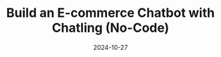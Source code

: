 ---
title: "Build an E-commerce Chatbot with Chatling (No-Code)"
date: 2024-10-27
layout: course
description: "Learn to build a powerful e-commerce chatbot without writing any code using Chatling's no-code platform. This chatbot will handle product inquiries, order tracking, returns, and more."
categories: ["Automation", "Prompt Engineering"]
duration: "31 minutes"
level: "Beginner"
tags: ["Chatling", "No-Code", "E-commerce", "Chatbot", "Automation"]
thumbnail: "https://i.ytimg.com/vi/PBLb3a1iUZ8/sddefault.jpg"
videoId: "PBLb3a1iUZ8"
sections:
  - title: "🎥 Introduction: Building a No-Code E-commerce Chatbot"
    description: "Overview of building an e-commerce chatbot using Chatling, highlighting its capabilities and no-code approach."
    timestamp: "00:00"
  - title: "🤖 Chatbot Functionality: Four Key Features"
    description: "Detailed explanation of the chatbot's four core functions: answering product questions, order tracking, handling returns/exchanges, and human agent handoff."
    timestamp: "00:46"
  - title: "🚀 Getting Started with Chatling: Setup and Account Creation"
    description: "Guidance on accessing Chatling, creating a new chatbot, and selecting from templates or starting from scratch."
    timestamp: "03:40"
  - title: "📚 Knowledge Base Setup: Importing Product and Company Information"
    description: "Instructions on adding data sources to the chatbot, including uploading product information (text file) and company details (PDF)."
    timestamp: "04:11"
  - title: "🧱 Building the Chatbot: Adding Blocks and AI Configuration"
    description: "Step-by-step guide on building the chatbot using Chatling's block system, including AI configuration settings and instructions."
    timestamp: "05:34"
  - title: "💬 Implementing RAG: Creating a Simple Product Inquiry Chatbot"
    description: "Building the Retrieval Augmented Generation (RAG) chatbot functionality to answer product questions from the knowledge base, including adding welcome messages and user input capture."
    timestamp: "07:00"
  - title: "🎯 Intent-Based Routing: Order Tracking Functionality"
    description: "Adding order tracking functionality using intents.  Covers creating intents, sample phrases, and connecting them to the input field."
    timestamp: "09:59"
  - title: "⚙️ Validating Order Numbers with AI: Error Handling"
    description: "Using AI to validate user-inputted order numbers, implementing error handling for incorrect input, and creating a user-friendly retry mechanism."
    timestamp: "13:30"
  - title: "🔄 Implementing Returns and Exchanges: Multi-Step Intent Flow"
    description: "Building the return/exchange functionality, including collecting necessary user information and sending an email to support."
    timestamp: "21:53"
  - title: "👨‍💼 Human Agent Handoff: Emailing Support"
    description: "Implementing the human agent handoff feature, capturing user's email and question, and emailing all conversation history to support."
    timestamp: "26:59"
  - title: "🚀 Publishing and Integrating the Chatbot"
    description: "Publishing the chatbot and integrating it into a website using provided code snippets and integration guides.  Also demonstrates sharing a testing link."
    timestamp: "30:23"

---